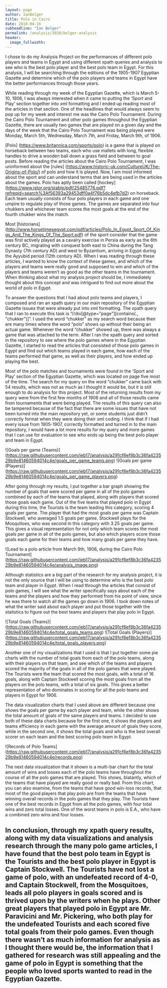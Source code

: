 ```yaml
---
layout: page
author: IanBolger
title: Polo in Cairo
date: 2018-04-16
subheadline: "Ian Bolger"
permalink: /analysis/2018/bolger-analysis
header:
  image_fullwidth:
---
```

I chose to do my Analysis Project on the performances of different polo players and teams in Egypt and using different xpath queries and analysis to see who is the best polo player and the best polo team in Egypt. For this analysis, I will be searching through the editions of the 1905-1907 Egyptian Gazette and determine which of the polo players and teams in Egypt have the better performances through those years.

While reading through my week of the Egyptian Gazette, which is March 5-10, 1906, I was always interested when it came to putting the ‘Sport and Play’ section together into xml formatting and I ended up reading most of the articles in that section. One of the headlines that would always seem to pop up for my week and interest me was the Cairo Polo Tournament. During the Cairo Polo Tournament and other polo games throughout the Egyptian Gazette, there are usually two games that are played on a given day and the days of the week that the Cairo Polo Tournament was being played were Monday, March 5th, Wednesday, March 7th, and Friday, March 9th, of 1906.

[Polo] (https://www.britannica.com/sports/polo) is a game that is played on horseback between two teams, each who use mallets with long, flexible handles to drive a wooden ball down a grass field and between to goal posts. Before reading the articles about the Cairo Polo Tournament, I was uninformed about the [rules] (https://www.historic-uk.com/CultureUK/The-Origins-of-Polo/) of polo and how it is played. Now, I am most informed about the sport and can understand terms that are being used in the articles about the games. Polo has aptly been called [hockey] (https://www.jstor.org/stable/pdf/25485776.pdf?refreqid=search%3Af56393a29453dff0a4f76b5dc4efb7d2) on horseback. Each team usually consists of four polo players in each game and one umpire to regulate play of those games. The games are separated into four chukkers and whichever team scores the most goals at the end of the fourth chukker wins the match.

Most [historians] (http://www.horsetimesegypt.com/pdf/articles/Polo_In_Egypt_Sport_Of_Kings_And_The_Kings_Of_The_Sport.pdf) of the sport consider that the game was first actively played as a cavalry exercise in Persia as early as the 6th century BC, migrating with conquest both east to China during the Tang Dynasty (7th century AD) and west to Byzantium, arriving in Egypt during the Ayyubid period (12th century AD). When I was reading through these articles, I wanted to know the context of these games, and which of the players and teams were really good and supposed to win and which of the players and teams weren’t as good as the other teams in the tournament. When thinking about what my analysis project should be, I immediately thought about this concept and was intrigued to find out more about the world of polo in Egypt.

To answer the questions that I had about polo teams and players, I composed and ran an xpath query in our main repository of the Egyptian Gazette issues that were already put into xml formatting. The xpath query that I ran to execute this task is “//div[@type="page"][contains(., "chukker")]”. I used the word “chukker” as my search word because their are many times where the word “polo” shows up without their being an actual game. Whenever the word “chukker” showed up, there was always a game that was attached to the term. After I ran the xpath query and sorted in the repository to see where the polo games where in the Egyptian Gazette, I started to read the articles that consisted of those polo games in Egypt and find out which teams played in each game, how each of the teams performed that game, as well as their players, and how ended up playing the best.

Most of the polo matches and tournaments were found in the ‘Sport and Play’ section of the Egyptian Gazette, which was located on page five most of the time. The search for my query on the word “chukker” came back with 54 results, which was not as much as I thought it would be, but it is still enough to do analysis for this project. Most of the returning results from my query were from the first few months of 1906 and all of those results came from tournaments that were being played. The results of this query can also be tampered because of the fact that there are some issues that have not been turned into the main repository yet, or some students just didn’t correctly format when they were doing their xml coding. I think that if I had every issue from 1905-1907, correctly formatted and turned in to the main repository, I would have a lot more results for my query and more games that I can use for evaluation to see who ends up being the best polo player and team in Egypt.

![Goals per game (Teams)] (https://raw.githubusercontent.com/ieb17/analysis/a291cf6ef8b3c36fa423529b9e81460594014c4e/goals_per_game_teams.png)
![Goals per game (Players)] (https://raw.githubusercontent.com/ieb17/analysis/a291cf6ef8b3c36fa423529b9e81460594014c4e/goals_per_game_players.png)

After going through my results, I put together a bar graph showing the number of goals that were scored per game in all of the polo games combined by each of the teams that played, along with players that scored those goals each game. Out of the five teams that played polo in Egypt during this time, the Tourists is the team leading this category, scoring 4 goals per game. The player that had the most goals per game was Captain Stockwell, who averaged 1.5 goals per game. Stockwell plays for the Mosquitoes, who was second in this category with 3.25 goals per game. This gives a visual representation for not only which team scores the most goals per game in all of the polo games, but also which players score those goals each game for their teams and how many goals per game they have.

![Lead to a polo article from March 9th, 1906, during the Cairo Polo Tournament] (https://raw.githubusercontent.com/ieb17/analysis/a291cf6ef8b3c36fa423529b9e81460594014c4e/analysis_image.png)

Although statistics are a big part of the research for my analysis project, it is not the only source that I will be using to determine who is the best polo team and player in Egypt. When I read through the articles that consist of polo games, I will see what the writer specifically says about each of the teams and the players and how they performed from his point of view, since he was there to watch all the games go down in 1906. I took down notes of what the writer said about each player and put those together with the statistics to figure out the best teams and players that play polo in Egypt.

![Total Goals (Teams)] (https://raw.githubusercontent.com/ieb17/analysis/a291cf6ef8b3c36fa423529b9e81460594014c4e/total_goals_teams.png)
![Total Goals (Players)] (https://raw.githubusercontent.com/ieb17/analysis/a291cf6ef8b3c36fa423529b9e81460594014c4e/total_goals_players.png)

Another one of my visualizations that I used is that I put together some pie charts with the number of total goals from each of the polo teams, along with their players on that team, and see which of the teams and players scored the majority of the goals in all of the polo games that were played. The Tourists were the team that scored the most goals, with a total of 16 goals, along with Captain Stockwell scoring the most goals from all the players on the polo teams, with a total of six goals. This gives a better representation of who dominates in scoring for all the polo teams and players in Egypt for 1906.

The data visualization charts that I used above are different because one shows the goals per game by each player and team, while the other shows the total amount of goals of the same players and teams. I decided to use both of these data charts because for the first one, it shows the players and teams efficiency in each game with the average amount of goals they score, while in the second one, it shows the total goals and who is the best overall scorer on each team and the best scoring polo team in Egypt.

![Records of Polo Teams] (https://raw.githubusercontent.com/ieb17/analysis/a291cf6ef8b3c36fa423529b9e81460594014c4e/records.png)

The next data visualization that it shown is a multi-bar chart for the total amount of wins and losses each of the polo teams have throughout the course of all the polo games that are played. This shows, blatantly, which of the teams that have played are really good or really bad. From this chart, you can also examine, from the teams that have good win-loss records, that most of the good players that play polo are from the teams that have winning overall records in the polo games that they play. The Tourists have one of the best records in Egypt from all the polo games, with four total wins and zero total losses. One of the worst teams in polo is E.A., who have a combined zero wins and four losses.

In conclusion, through my xpath query results, along with my data visualizations and analysis research through the many polo game articles, I have found that the best polo team in Egypt is the Tourists and the best polo player in Egypt is Captain Stockwell. The Tourists have not lost a game of polo, with an undefeated record of 4-0, and Captain Stockwell, from the Mosquitoes, leads all polo players in goals scored and is thrived upon by the writers when he plays. Other great players that played polo in Egypt are Mr. Paravicini and Mr. Pickering, who both play for the undefeated Tourists and each scored five total goals from their polo games. Even though there wasn’t as much information for analysis as I thought there would be, the information that I gathered for research was still appealing and the game of polo in Egypt is something that the people who loved sports wanted to read in the Egyptian Gazette.
---
